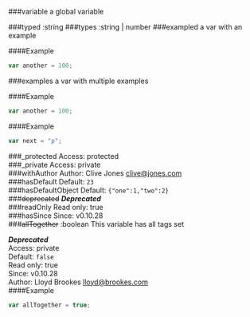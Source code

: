 ###variable
a global variable

###typed :string
###types :string | number
###exampled
a var with an example

####Example
```js
var another = 100;
```
###examples
a var with multiple examples

####Example
```js
var another = 100;
```
####Example
```js
var next = "p";
```
###_protected
Access: protected  
###_private
Access: private  
###withAuthor
Author: Clive Jones <clive@jones.com>  
###hasDefault
Default: `23`  
###hasDefaultObject
Default: `{"one":1,"two":2}`  
###~~deprecated~~
***Deprecated***  
###readOnly
Read only: true  
###hasSince
Since: v0.10.28  
###~~allTogether~~ :boolean
This variable has all tags set

***Deprecated***  
Access: private  
Default: `false`  
Read only: true  
Since: v0.10.28  
Author: Lloyd Brookes <lloyd@brookes.com>  
####Example
```js
var allTogether = true;
```
